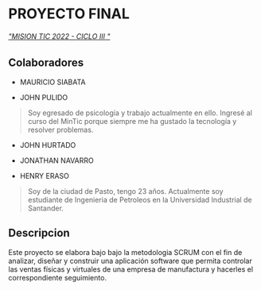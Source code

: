 # PROYECTO FINAL 
######  ["MISION TIC 2022 - CICLO III "](https://www.misiontic2022.gov.co/ "MISION TIC 2022")
## Colaboradores
- MAURICIO SIABATA

- JOHN PULIDO
> Soy egresado de psicología  y trabajo actualmente en ello. Ingresé al curso del MinTic porque siempre me ha gustado la tecnología y resolver problemas.
- JOHN HURTADO

- JONATHAN NAVARRO

- HENRY ERASO
> Soy de la ciudad de Pasto, tengo 23 años. Actualmente soy estudiante de Ingenieria de Petroleos en la Universidad Industrial de Santander.


## Descripcion
Este proyecto se elabora bajo bajo la metodologia SCRUM con el fin de analizar, diseñar y construir una aplicación software que permita controlar las ventas físicas y virtuales de una empresa de manufactura y hacerles el correspondiente seguimiento. 
